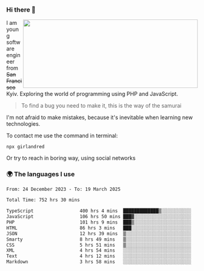 ### Hi there 👋  

<img align='right' src="https://github-readme-stats.vercel.app/api?username=girlandred&count_private=true&show_icons=true&include_all_commits=true&hide_rank=true&hide_title=true&theme=buefy&card_width=300" width=460 height=180>


I am young software engineer from ~~San Francisco~~ Kyiv. Exploring the world of programming using PHP and JavaScript.


> To find a bug you need to make it, this is the way of the samurai



I'm not afraid to make mistakes, because it's inevitable when learning new technologies.

To contact me use the command in terminal:

```
npx girlandred
```

Or try to reach in boring way, using social networks


### 🌍 The languages I use

<!--START_SECTION:waka-->

```txt
From: 24 December 2023 - To: 19 March 2025

Total Time: 752 hrs 30 mins

TypeScript                 400 hrs 4 mins  █████████████▒░░░░░░░░░░░   53.16 %
JavaScript                 106 hrs 50 mins ███▓░░░░░░░░░░░░░░░░░░░░░   14.19 %
PHP                        101 hrs 9 mins  ███▒░░░░░░░░░░░░░░░░░░░░░   13.44 %
HTML                       86 hrs 3 mins   ███░░░░░░░░░░░░░░░░░░░░░░   11.43 %
JSON                       12 hrs 39 mins  ▒░░░░░░░░░░░░░░░░░░░░░░░░   01.68 %
Smarty                     8 hrs 49 mins   ▒░░░░░░░░░░░░░░░░░░░░░░░░   01.17 %
CSS                        5 hrs 51 mins   ▒░░░░░░░░░░░░░░░░░░░░░░░░   00.78 %
XML                        4 hrs 54 mins   ░░░░░░░░░░░░░░░░░░░░░░░░░   00.65 %
Text                       4 hrs 12 mins   ░░░░░░░░░░░░░░░░░░░░░░░░░   00.56 %
Markdown                   3 hrs 58 mins   ░░░░░░░░░░░░░░░░░░░░░░░░░   00.53 %
```

<!--END_SECTION:waka-->
